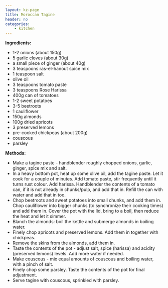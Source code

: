 ```yaml
---
layout: kz-page
title: Moroccan Tagine
header: no
categories:
    - kitchen
---
```


**Ingredients:**

* 1-2 onions (about 150g)
* 5 garlic cloves (about 30g)
* a small piece of ginger (about 40g)
* 3 teaspoons ras-el-hanout spice mix
* 1 teaspoon salt
<nbsp></nbsp>
* olive oil
* 3 teaspoons tomato paste
* 3 teaspoons Rose Harissa
* 400g can of tomatoes
<nbsp></nbsp>
* 1-2 sweet potatoes
* 3-5 beetroots
* 1 cauliflower
* 150g almonds
* 100g dried apricots
* 3 preserved lemons
* pre-cooked chickpeas (about 200g)
<nbsp></nbsp>
* couscous
* parsley

**Methods:**

* Make a tagine paste - handblender roughly chopped onions, garlic, ginger, spice mix and salt.
* In a heavy bottom pot, heat up some olive oil, add the tagine paste. Let it cook for a couple of minutes. Add tomato paste, stir frequently until it turns rust colour. Add harissa. Handblender the contents of a tomato can, if it is not already in chunks/pulp, and add that in. Refill the can with water and add that in too.
* Chop beetroots and sweet potatoes into small chunks, and add them in. Chop cauliflower into bigger chunks (to synchronize their cooking times) and add them in. Cover the pot with the lid, bring to a boil, then reduce the heat and let it simmer.
* Blanch the almonds: boil the kettle and submerge almonds in boiling water.
* Finely chop apricots and preserved lemons. Add them in together with chickpeas.
* Remove the skins from the almonds, add them in.
* Taste the contents of the pot - adjust salt, spice (harissa) and acidity (preserved lemons) levels. Add more water if needed.
* Make couscous - mix equal amounts of couscous and boiling water, with a pinch of salt.
* Finely chop some parsley. Taste the contents of the pot for final adjustment.
* Serve tagine with couscous, sprinkled with parsley.
